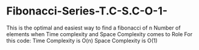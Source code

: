 # Fibonacci-Series-T.C-S.C-O-1-
This is the optimal and easiest way to find a fibonacci of n Number of elements when Time complexity and Space Complexity comes to Role
For this code:
Time Complexity is O(n)
Space Complexity is O(1)

